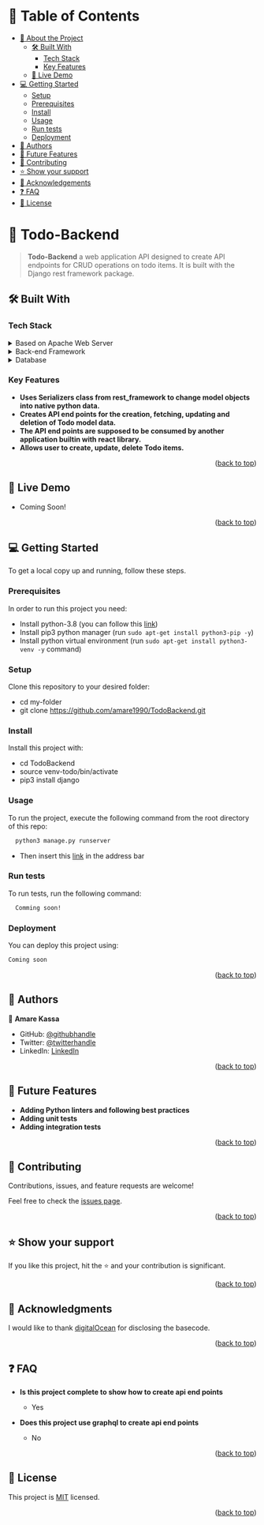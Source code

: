 <a name="readme-top"></a>

# 📗 Table of Contents

- [📖 About the Project](#about-project)
  - [🛠 Built With](#built-with)
    - [Tech Stack](#tech-stack)
    - [Key Features](#key-features)
  - [🚀 Live Demo](#live-demo)
- [💻 Getting Started](#getting-started)
  - [Setup](#setup)
  - [Prerequisites](#prerequisites)
  - [Install](#install)
  - [Usage](#usage)
  - [Run tests](#run-tests)
  - [Deployment](#triangular_flag_on_post-deployment)
- [👥 Authors](#authors)
- [🔭 Future Features](#future-features)
- [🤝 Contributing](#contributing)
- [⭐️ Show your support](#support)
- [🙏 Acknowledgements](#acknowledgements)
- [❓ FAQ](#faq)
- [📝 License](#license)

<!-- PROJECT DESCRIPTION -->

# 📖 Todo-Backend <a name="about-project"></a>

> **Todo-Backend** a web application API designed to create API endpoints for CRUD operations on todo items. It is built with the Django rest framework package.

## 🛠 Built With <a name="built-with"></a>

### Tech Stack <a name="tech-stack"></a>

<details>
  <summary>Based on Apache Web Server</summary>
  <ul>
    <li><a href="https://www.apache.org/">Apache web server</a></li>
  </ul>
</details>
<details>
  <summary>Back-end Framework</summary>
  <ul>
    <li><a href="https://www.djangoproject.com/">Django</a></li>
  </ul>
</details>
<details>
<summary>Database</summary>
  <ul>
    <li><a href="https://sqlite.org/index.html">SQLite</a></li>
  </ul>
</details>


### Key Features <a name="key-features"></a>

- **Uses Serializers class from rest_framework to change model objects into native python data.**
- **Creates API end points for the creation, fetching, updating and deletion of Todo model data.**
- **The API end points are supposed to be consumed by another application builtin with react library.**
- **Allows user to create, update, delete Todo items.**

<p align="right">(<a href="#readme-top">back to top</a>)</p>


## 🚀 Live Demo <a name="live-demo"></a>

- Coming Soon!

<p align="right">(<a href="#readme-top">back to top</a>)</p>

## 💻 Getting Started <a name="getting-started"></a>


To get a local copy up and running, follow these steps.

### Prerequisites

In order to run this project you need:

- Install python-3.8 (you can follow this [link](https://www.linkedin.com/learning/hands-on-introduction-python))
- Install pip3 python manager (run `sudo apt-get install python3-pip -y`)
- Install python virtual environment (run `sudo apt-get install python3-venv -y` command)

### Setup

Clone this repository to your desired folder:

  - cd my-folder
  - git clone https://github.com/amare1990/TodoBackend.git


### Install

Install this project with:

  - cd TodoBackend
  - source venv-todo/bin/activate
  - pip3 install django


### Usage

To run the project, execute the following command from the root directory of this repo:

```sh
  python3 manage.py runserver
```

- Then insert this [link](http://localhost:8000/api/todos/) in the address bar

### Run tests

To run tests, run the following command:


```sh
  Comming soon!
```


### Deployment

You can deploy this project using:


```sh
Coming soon
```

<p align="right">(<a href="#readme-top">back to top</a>)</p>

## 👥 Authors <a name="authors"></a>

👤 **Amare Kassa**

- GitHub: [@githubhandle](https://github.com/amare1990)
- Twitter: [@twitterhandle](https://twitter.com/amaremek)
- LinkedIn: [LinkedIn](https://linkedin.com/in/amaremek)


<p align="right">(<a href="#readme-top">back to top</a>)</p>


## 🔭 Future Features <a name="future-features"></a>


- **Adding Python linters and following best practices**
- **Adding unit tests**
- **Adding integration tests**

<p align="right">(<a href="#readme-top">back to top</a>)</p>

## 🤝 Contributing <a name="contributing"></a>

Contributions, issues, and feature requests are welcome!

Feel free to check the [issues page](https://github.com/amare1990/TodoBackend/issues).

<p align="right">(<a href="#readme-top">back to top</a>)</p>

## ⭐️ Show your support <a name="support"></a>

If you like this project, hit the ⭐️ and your contribution is significant.

<p align="right">(<a href="#readme-top">back to top</a>)</p>

## 🙏 Acknowledgments <a name="acknowledgements"></a>

I would like to thank [digitalOcean](https://www.digitalocean.com) for disclosing the basecode.

<p align="right">(<a href="#readme-top">back to top</a>)</p>

## ❓ FAQ <a name="faq"></a>

- **Is this project complete to show how to create api end points**

  - Yes

- **Does this project use graphql to create api end points**

  - No

<p align="right">(<a href="#readme-top">back to top</a>)</p>

## 📝 License <a name="license"></a>

This project is [MIT](./LICENSE) licensed.

<p align="right">(<a href="#readme-top">back to top</a>)</p>
